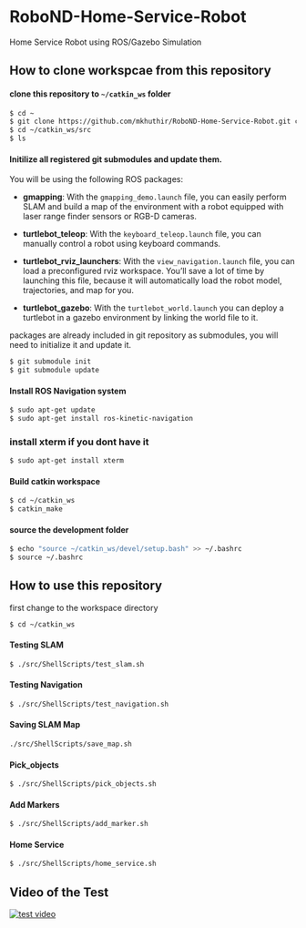 # RoboND-Home-Service-Robot

Home Service Robot using ROS/Gazebo Simulation

## How to clone workspcae from this repository

#### clone this repository to `~/catkin_ws` folder 

```bash
$ cd ~
$ git clone https://github.com/mkhuthir/RoboND-Home-Service-Robot.git catkin_ws
$ cd ~/catkin_ws/src
$ ls
```
#### Initilize all registered git submodules and update them.

You will be using the following ROS packages:

* **gmapping**: With the `gmapping_demo.launch` file, you can easily perform SLAM and build a map of the environment with a robot equipped with laser range finder sensors or RGB-D cameras.

* **turtlebot_teleop**: With the `keyboard_teleop.launch` file, you can manually control a robot using keyboard commands.

* **turtlebot_rviz_launchers**: With the `view_navigation.launch` file, you can load a preconfigured rviz workspace. You’ll save a lot of time by launching this file, because it will automatically load the robot model, trajectories, and map for you.

* **turtlebot_gazebo**: With the `turtlebot_world.launch` you can deploy a turtlebot in a gazebo environment by linking the world file to it.

packages are already included in git repository as submodules, you will need to initialize it and update it.

```bash
$ git submodule init
$ git submodule update
```
#### Install ROS Navigation system

```bash
$ sudo apt-get update
$ sudo apt-get install ros-kinetic-navigation
```

### install xterm if you dont have it

```bash
$ sudo apt-get install xterm
```

#### Build catkin workspace

```bash
$ cd ~/catkin_ws
$ catkin_make
```
#### source the development folder

```bash
$ echo "source ~/catkin_ws/devel/setup.bash" >> ~/.bashrc
$ source ~/.bashrc
```

## How to use this repository

first change to the workspace directory

```bash
$ cd ~/catkin_ws
```

#### Testing SLAM
```bash
$ ./src/ShellScripts/test_slam.sh
```
#### Testing Navigation
```bash
$ ./src/ShellScripts/test_navigation.sh
```
#### Saving SLAM Map
```bash
./src/ShellScripts/save_map.sh
```
#### Pick_objects
```bash
$ ./src/ShellScripts/pick_objects.sh
```

#### Add Markers
```bash
$ ./src/ShellScripts/add_marker.sh
```

#### Home Service

```bash
$ ./src/ShellScripts/home_service.sh
```


## Video of the Test


[![test video](http://img.youtube.com/vi/Z9pwkvCbkwU/0.jpg)](http://www.youtube.com/watch?v=Z9pwkvCbkwU)


